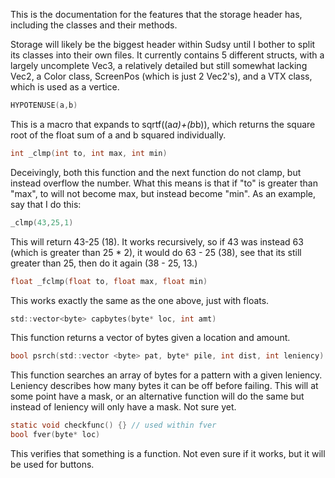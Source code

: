 This is the documentation for the features that the storage header has, including the classes and their methods.

Storage will likely be the biggest header within Sudsy until I bother to split its classes into their own files. It currently contains 5 different structs,
with a largely uncomplete Vec3, a relatively detailed but still somewhat lacking Vec2, a Color class, ScreenPos (which is just 2 Vec2's), and a VTX class, which is used
as a vertice.


```c
HYPOTENUSE(a,b)
```
This is a macro that expands to sqrtf((a*a)+(b*b)), which returns the square root of the float sum of a and b squared individually.
```c
int _clmp(int to, int max, int min)
```
Deceivingly, both this function and the next function do not clamp, but instead overflow the number. What this means is that if 
"to" is greater than "max", to will not become max, but instead become "min". As an example, say that I do this:
```c
_clmp(43,25,1)
```
This will return 43-25 (18). It works recursively, so if 43 was instead 63 (which is greater than 25 * 2), it would do 63 - 25 (38), 
see that its still greater than 25, then do it again (38 - 25, 13.)
```c
float _fclmp(float to, float max, float min)
```
This works exactly the same as the one above, just with floats.
```c
std::vector<byte> capbytes(byte* loc, int amt)
```
This function returns a vector of bytes given a location and amount.
```c
bool psrch(std::vector <byte> pat, byte* pile, int dist, int leniency)
```
This function searches an array of bytes for a pattern with a given leniency. Leniency describes how many bytes it can be off
before failing. This will at some point have a mask, or an alternative function will do the same but instead of leniency will
only have a mask. Not sure yet.
```c
static void checkfunc() {} // used within fver
bool fver(byte* loc)
```
This verifies that something is a function. Not even sure if it works, but it will be used for buttons.